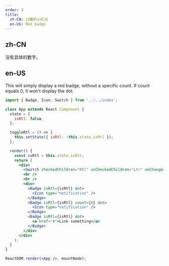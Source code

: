```yaml
---
order: 3
title:
  zh-CN: 讨嫌的小红点
  en-US: Red badge
---
```


## zh-CN

没有具体的数字。

## en-US

This will simply display a red badge, without a specific count. If count equals 0, it won't display the dot.

```jsx
import { Badge, Icon, Switch } from '../../index';

class App extends React.Component {
  state = {
    isRtl: false,
  };

  toggleRtl = () => {
    this.setState({ isRtl: !this.state.isRtl });
  };

  render() {
    const isRtl = this.state.isRtl;
    return (
      <div>
        <Switch checkedChildren="Rtl" unCheckedChildren="Ltr" onChange={this.toggleRtl} />
        <br />
        <br />
        <div>
          <Badge isRtl={isRtl} dot>
            <Icon type="notification" />
          </Badge>
          <Badge isRtl={isRtl} count={0} dot>
            <Icon type="notification" />
          </Badge>
          <Badge isRtl={isRtl} dot>
            <a href="#">Link something</a>
          </Badge>
        </div>
      </div>
    );
  }
}

ReactDOM.render(<App />, mountNode);
```

<style>
.anticon-notification {
  width: 16px;
  height: 16px;
  line-height: 16px;
  font-size: 16px;
}
</style>
